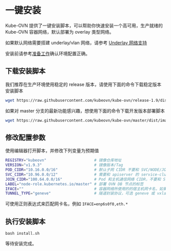# 一键安装

Kube-OVN 提供了一键安装脚本，可以帮助你快速安装一个高可用，生产就绪的 Kube-OVN 容器网络，默认部署为 overlay 类型网络。

如果默认网络需要搭建 underlay/vlan 网络，请参考 [Underlay 网络支持](./underlay.md)

安装前请参考[准备工作](./prepare.md)确认环境配置正确。

## 下载安装脚本

我们推荐在生产环境使用稳定的 release 版本，请使用下面的命令下载稳定版本安装脚本
```bash
wget https://raw.githubusercontent.com/kubeovn/kube-ovn/release-1.9/dist/images/install.sh
```

如果对 master 分支的最新功能感兴趣，想使用下面的命令下载开发版本部署脚本
```bash
wget https://raw.githubusercontent.com/kubeovn/kube-ovn/master/dist/images/install.sh
```

## 修改配置参数

使用编辑器打开脚本，并修改下列变量为预期值

```bash
REGISTRY="kubeovn"                     # 镜像仓库地址
VERSION="v1.9.3"                       # 镜像版本/Tag
POD_CIDR="10.16.0.0/16"                # 默认子网 CIDR 不要和 SVC/NODE/JOIN CIDR 重叠
SVC_CIDR="10.96.0.0/12"                # 需要和 apiserver 的 service-cluster-ip-range 保持一致
JOIN_CIDR="100.64.0.0/16"              # Pod 和主机通信网络 CIDR，不要和 SVC/NODE/ CIDR 重叠 
LABEL="node-role.kubernetes.io/master" # 部署 OVN DB 节点的标签
IFACE=""                               # 容器网络所使用的的宿主机网卡名，如果为空则使用 Kubernetes 中的 Node IP 所在网卡
TUNNEL_TYPE="geneve"                   # 隧道封装协议，可选 geneve 或 vxlan
```

可使用正则表达式来匹配网卡名，例如 `IFACE=enp6s0f0,eth.*`

## 执行安装脚本

`bash install.sh`

等待安装完成。
